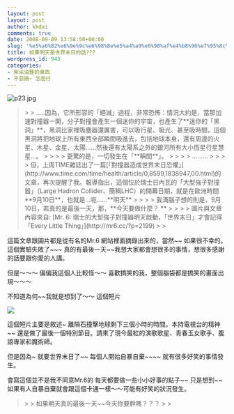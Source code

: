 ```yaml
---
layout: post
layout: post
author: kkdai
comments: true
date: 2008-09-09 13:58:50+00:00
slug: '%e5%a6%82%e6%9e%9c%e6%98%8e%e5%a4%a9%e6%98%af%e4%b8%96%e7%95%8c%e6%9c%ab%e6%97%a5%e7%9a%84%e8%a9%b1'
title: 如果明天是世界末日的話???
wordpress_id: 943
categories:
- 柴米油鹽的東西
- 不惡搞~ 怎麼行
---
```


![p23.jpg](http://farm4.static.flickr.com/3255/2841590259_479799f632.jpg)

 

<blockquote>  
> 
> .....因為，它所形容的「絕滅」過程，非常恐怖：情況大約是，當那加速對撞器一開，分子對撞會產生一個迷你的宇宙，也產生了**迷你的「黑洞」**，黑洞比家裡吸塵器還厲害，可以吸行星、吸光、甚至吸時間，這個黑洞將把地球上所有東西全部瞬間吸進去，包括地球本身，還有周邊的火星、木星、金星、太陽……然後還有太陽系之外的銀河所有大小恆星行星慧星…。
> 
>    
> 
> 更驚的是，一切發生在「**瞬間**」。
> 
>    
> 
> .........
> 
>    
> 
> 但，上周TIME雜誌出了一篇[「對撞器造成世界末日恐懼」](http://www.time.com/time/health/article/0,8599,1838947,00.html)的文章，再次提醒了我。報導指出，這個位於瑞士日內瓦的「大型強子對撞器」（Large Hadron Collider、簡稱LHC）的開幕日期，就是在歐洲時間**9月10日**，也就是…呃……**明天**
> 
>    
> 
> 我滿腦子想的則是，9月10日，若真的是最後一天，那，**今天要做什麼？          
**
> 
>    
> 
> 圖片與文章內容來自: [Mr. 6: 瑞士的大型強子對撞器明天啟動，「世界末日」才會記得「Every Little Thing」](http://mr6.cc/?p=2199)
> 
> </blockquote>

 

這篇文章跟圖片都是從有名的Mr.6 網站裡面摘錄出來的，當然~~ 如果很不幸的。 這個實驗失敗了~~~ 真的有最後一天~~我想大家都會想很多的事情，想很多感謝的話要跟你愛的人講。 

 

但是～～～ 偏偏我這個人比較怪～～ 喜歡搞笑的我，整個腦袋都是搞笑的畫面出現～～～ 

 

不知道為何~~我就是想到了～～ 這個短片

 

 

[![](http://www.evanlin.com/wp/wp-content/uploads/2008/09/video2530ea051ffa.jpg)](http://www.youtube.com/watch?v=ICJpg5X4HO0)

 

 

這個短片主要是敘述~ 離隕石撞擊地球剩下三個小時的時間。本持電視台的精神~~ 還是做了最後一個特別節目。請來了現今最紅的演歌歌星、青春玉女歌手、腹語專家和魔術師。

 

但是因為~ 就要世界末日了~~ 每個人開始自暴自棄~~~~ 就有很多好笑的事情發生。

 

 

會寫這個並不是我不同意Mr.6的 每天都要做一些小小好事的點子~~ 只是想到~~如果有人自暴自棄就會跟這個卡通一樣～～可能有好笑的狀況發生。

 

 

<blockquote>  
> 
> 如果明天真的最後一天~~今天你要幹嗎？？？
> 
> </blockquote>
